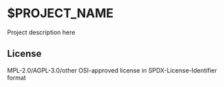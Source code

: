 # $PROJECT_NAME

Project description here

## License

MPL-2.0/AGPL-3.0/other OSI-approved license in SPDX-License-Identifier format
